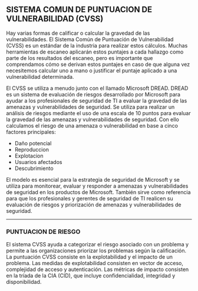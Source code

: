## SISTEMA COMUN DE PUNTUACION DE VULNERABILIDAD (CVSS)

Hay varias formas de calificar o calcular la gravedad de las vulnerabilidades. El Sistema Común de Puntuación de Vulnerabilidad (CVSS) es un estándar de la industria para realizar estos cálculos. Muchas herramientas de escaneo aplicarán estos puntajes a cada hallazgo como parte de los resultados del escaneo, pero es importante que comprendamos cómo se derivan estos puntajes en caso de que alguna vez necesitemos calcular uno a mano o justificar el puntaje aplicado a una vulnerabilidad determinada. 

El CVSS se utiliza a menudo junto con el llamado Microsoft DREAD. DREAD es un sistema de evaluación de riesgos desarrollado por Microsoft para ayudar a los profesionales de seguridad de TI a evaluar la gravedad de las amenazas y vulnerabilidades de seguridad. Se utiliza para realizar un análisis de riesgos mediante el uso de una escala de 10 puntos para evaluar la gravedad de las amenazas y vulnerabilidades de seguridad. Con ello calculamos el riesgo de una amenaza o vulnerabilidad en base a cinco factores principales:

+ Daño potencial
+ Reproduccion
+ Explotacion
+ Usuarios afectados
+ Descubrimiento

El modelo es esencial para la estrategia de seguridad de Microsoft y se utiliza para monitorear, evaluar y responder a amenazas y vulnerabilidades de seguridad en los productos de Microsoft. También sirve como referencia para que los profesionales y gerentes de seguridad de TI realicen su evaluación de riesgos y priorización de amenazas y vulnerabilidades de seguridad.
___
### PUNTUACION DE RIESGO

El sistema CVSS ayuda a categorizar el riesgo asociado con un problema y permite a las organizaciones priorizar los problemas según la calificación. La puntuación CVSS consiste en la explotabilidad y el impacto de un problema. Las medidas de explotabilidad consisten en vector de acceso, complejidad de acceso y autenticación. Las métricas de impacto consisten en la tríada de la CIA (CID), que incluye confidencialidad, integridad y disponibilidad.
